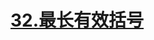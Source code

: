 # [32.最长有效括号](https://leetcode.cn/problems/longest-valid-parentheses/)

<SourceCode src="../.leetcode/32.最长有效括号.ts" />
